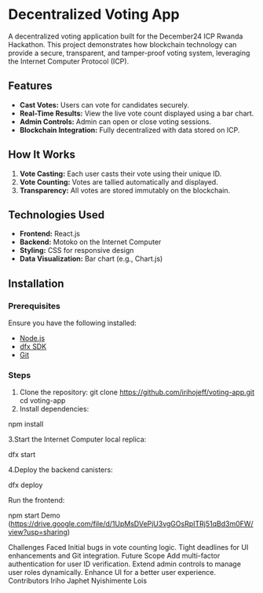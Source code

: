 # Decentralized Voting App

A decentralized voting application built for the December24 ICP Rwanda Hackathon. This project demonstrates how blockchain technology can provide a secure, transparent, and tamper-proof voting system, leveraging the Internet Computer Protocol (ICP).

## Features
- **Cast Votes:** Users can vote for candidates securely.
- **Real-Time Results:** View the live vote count displayed using a bar chart.
- **Admin Controls:** Admin can open or close voting sessions.
- **Blockchain Integration:** Fully decentralized with data stored on ICP.

## How It Works
1. **Vote Casting:** Each user casts their vote using their unique ID.
2. **Vote Counting:** Votes are tallied automatically and displayed.
3. **Transparency:** All votes are stored immutably on the blockchain.

## Technologies Used
- **Frontend:** React.js
- **Backend:** Motoko on the Internet Computer
- **Styling:** CSS for responsive design
- **Data Visualization:** Bar chart (e.g., Chart.js)

## Installation

### Prerequisites
Ensure you have the following installed:
- [Node.js](https://nodejs.org/)
- [dfx SDK](https://internetcomputer.org/docs/current/developer-docs/setup/install/)
- [Git](https://git-scm.com/)


### Steps
1. Clone the repository:
     git clone https://github.com/irihojeff/voting-app.git
   cd voting-app
3. Install dependencies:

npm install

3.Start the Internet Computer local replica:

dfx start

4.Deploy the backend canisters:

dfx deploy

Run the frontend:

npm start
Demo
(https://drive.google.com/file/d/1UpMsDVePjU3vgGOsRpITRj51qBd3m0FW/view?usp=sharing)

Challenges Faced
Initial bugs in vote counting logic.
Tight deadlines for UI enhancements and Git integration.
Future Scope
Add multi-factor authentication for user ID verification.
Extend admin controls to manage user roles dynamically.
Enhance UI for a better user experience.
Contributors
Iriho Japhet
Nyishimente Lois
 
